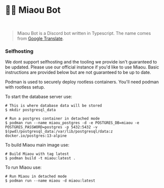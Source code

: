 # 🦴🤖 Miaou Bot

<br>

> Miaou Bot is a Discord bot written in Typescript. The name comes from [Google Translate](https://translate.google.com/?sl=en&tl=fr&text=meow&op=translate).

### Selfhosting

We dont support selfhosting and the tooling we provide isn't guaranteed to be updated. Please use our official instance if you'd like to use Miaou. Basic instructions are provided below but are not guaranteed to be up to date. 

Podman is used to securely deploy rootless containers. You'll need podman with rootless setup.

To start the database server use:
```
# This is where database data will be stored
$ mkdir postgresql_data

# Run a postgres container in detached mode
$ podman run --name miaou_postgres -d -e POSTGRES_DB=miaou -e POSTGRES_PASSWORD=postgres -p 5432:5432 -v $(pwd)/postgresql_data:/var/lib/postgresql/data:z docker.io/postgres:13-alpine
```

To build Miaou main image use:
```
# Build Miaou with tag latest
$ podman build -t miaou:latest .
```

To run Miaou use:
```
# Run Miaou in detached mode
$ podman run --name miaou -d miaou:latest
```
